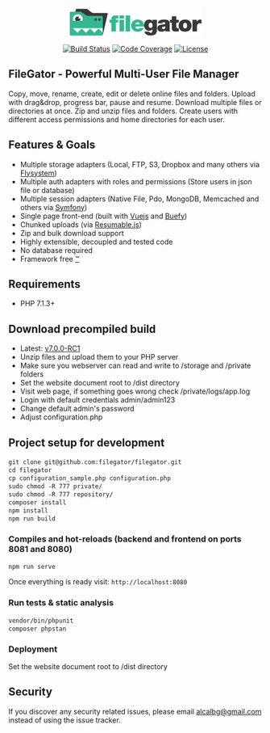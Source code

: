 <p align="center">
<img src="https://raw.githubusercontent.com/filegator/static/master/logo.gif">
</p>

<p align="center">
<a href="https://travis-ci.org/filegator/filegator"><img src="https://travis-ci.org/filegator/filegator.svg?branch=master" alt="Build Status"></a>
<a href="https://codecov.io/gh/filegator/filegator"><img src="https://codecov.io/gh/filegator/filegator/branch/master/graph/badge.svg" alt="Code Coverage"></a>
<a href="https://opensource.org/licenses/MIT"><img src="https://img.shields.io/badge/License-MIT-green.svg" alt="License"></a>
  </p>


## FileGator - Powerful Multi-User File Manager
Copy, move, rename, create, edit or delete online files and folders.
Upload with drag&drop, progress bar, pause and resume.
Download multiple files or directories at once.
Zip and unzip files and folders.
Create users with different access permissions and home directories for each user.

## Features & Goals
- Multiple storage adapters (Local, FTP, S3, Dropbox and many others via [Flysystem](https://github.com/thephpleague/flysystem))
- Multiple auth adapters with roles and permissions (Store users in json file or database)
- Multiple session adapters (Native File, Pdo, MongoDB, Memcached and others via [Symfony](https://github.com/symfony/symfony/tree/master/src/Symfony/Component/HttpFoundation/Session/Storage/Handler))
- Single page front-end (built with [Vuejs](https://github.com/vuejs/vue) and [Buefy](https://github.com/buefy/buefy))
- Chunked uploads (via [Resumable.js](https://github.com/23/resumable.js))
- Zip and bulk download support
- Highly extensible, decoupled and tested code
- No database required
- Framework free [™](https://www.youtube.com/watch?v=L5jI9I03q8E)


## Requirements
- PHP 7.1.3+


## Download precompiled build
- Latest: [v7.0.0-RC1](https://github.com/filegator/static/raw/master/builds/filegator_v7.0.0-RC1.zip)
- Unzip files and upload them to your PHP server
- Make sure you webserver can read and write to /storage and /private folders
- Set the website document root to /dist directory
- Visit web page, if something goes wrong check /private/logs/app.log
- Login with default credentials admin/admin123
- Change default admin's password
- Adjust configuration.php


## Project setup for development
```
git clone git@github.com:filegator/filegator.git
cd filegator
cp configuration_sample.php configuration.php
sudo chmod -R 777 private/
sudo chmod -R 777 repository/
composer install
npm install
npm run build
```

### Compiles and hot-reloads (backend and frontend on ports 8081 and 8080)
```
npm run serve
```
Once everything is ready visit: ```http://localhost:8080```


### Run tests & static analysis
```
vendor/bin/phpunit
composer phpstan
```

### Deployment
Set the website document root to /dist directory

## Security
If you discover any security related issues, please email alcalbg@gmail.com instead of using the issue tracker.

